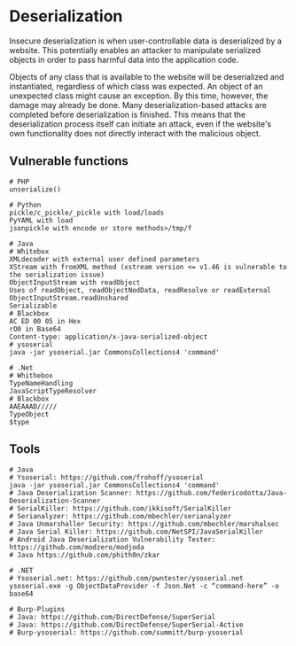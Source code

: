 # Deserialization


Insecure deserialization is when user-controllable data is deserialized by a website. This potentially enables an attacker to manipulate serialized objects in order to pass harmful data into the application code.

Objects of any class that is available to the website will be deserialized and instantiated, regardless of which class was expected. An object of an unexpected class might cause an exception. By this time, however, the damage may already be done. Many deserialization-based attacks are completed before deserialization is finished. This means that the deserialization process itself can initiate an attack, even if the website's own functionality does not directly interact with the malicious object.

## Vulnerable functions

```
# PHP
unserialize()

# Python
pickle/c_pickle/_pickle with load/loads
PyYAML with load
jsonpickle with encode or store methods>/tmp/f

# Java
# Whitebox
XMLdecoder with external user defined parameters
XStream with fromXML method (xstream version <= v1.46 is vulnerable to the serialization issue)
ObjectInputStream with readObject
Uses of readObject, readObjectNodData, readResolve or readExternal
ObjectInputStream.readUnshared
Serializable
# Blackbox
AC ED 00 05 in Hex
rO0 in Base64
Content-type: application/x-java-serialized-object
# ysoserial
java -jar ysoserial.jar CommonsCollections4 'command'

# .Net
# Whithebox
TypeNameHandling
JavaScriptTypeResolver
# Blackbox
AAEAAAD/////
TypeObject
$type
```

## Tools

```
# Java
# Ysoserial: https://github.com/frohoff/ysoserial
java -jar ysoserial.jar CommonsCollections4 'command'
# Java Deserialization Scanner: https://github.com/federicodotta/Java-Deserialization-Scanner
# SerialKiller: https://github.com/ikkisoft/SerialKiller
# Serianalyzer: https://github.com/mbechler/serianalyzer
# Java Unmarshaller Security: https://github.com/mbechler/marshalsec
# Java Serial Killer: https://github.com/NetSPI/JavaSerialKiller
# Android Java Deserialization Vulnerability Tester: https://github.com/modzero/modjoda
# Java https://github.com/phith0n/zkar

# .NET
# Ysoserial.net: https://github.com/pwntester/ysoserial.net
ysoserial.exe -g ObjectDataProvider -f Json.Net -c “command-here” -o base64

# Burp-Plugins
# Java: https://github.com/DirectDefense/SuperSerial
# Java: https://github.com/DirectDefense/SuperSerial-Active
# Burp-ysoserial: https://github.com/summitt/burp-ysoserial
```

